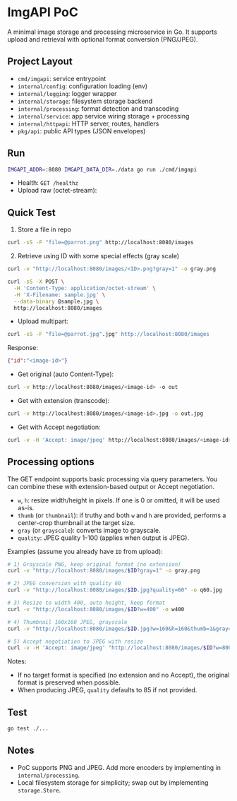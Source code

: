 # ImgAPI PoC

A minimal image storage and processing microservice in Go. It supports upload and retrieval with optional format conversion (PNG/JPEG).

## Project Layout

- `cmd/imgapi`: service entrypoint
- `internal/config`: configuration loading (env)
- `internal/logging`: logger wrapper
- `internal/storage`: filesystem storage backend
- `internal/processing`: format detection and transcoding
- `internal/service`: app service wiring storage + processing
- `internal/httpapi`: HTTP server, routes, handlers
- `pkg/api`: public API types (JSON envelopes)

## Run

```bash
IMGAPI_ADDR=:8080 IMGAPI_DATA_DIR=./data go run ./cmd/imgapi
```

- Health: `GET /healthz`
- Upload raw (octet-stream):

## Quick Test
1. Store a file in repo
```bash
curl -sS -F "file=@parrot.png" http://localhost:8080/images
```

2. Retrieve using ID with some special effects (gray scale)
```bash
curl -v "http://localhost:8080/images/<ID>.png?gray=1" -o gray.png
```

```bash
curl -sS -X POST \
  -H 'Content-Type: application/octet-stream' \
  -H 'X-Filename: sample.jpg' \
  --data-binary @sample.jpg \
  http://localhost:8080/images
```

- Upload multipart:

```bash
curl -sS -F "file=@parrot.jpg".jpg" http://localhost:8080/images
```

Response:

```json
{"id":"<image-id>"}
```

- Get original (auto Content-Type):

```bash
curl -v http://localhost:8080/images/<image-id> -o out
```

- Get with extension (transcode):

```bash
curl -v http://localhost:8080/images/<image-id>.jpg -o out.jpg
```

- Get with Accept negotiation:

```bash
curl -v -H 'Accept: image/jpeg' http://localhost:8080/images/<image-id> -o out.jpg
```

## Processing options

The GET endpoint supports basic processing via query parameters. You can combine these with extension-based output or Accept negotiation.

- `w`, `h`: resize width/height in pixels. If one is 0 or omitted, it will be used as-is.
- `thumb` (or `thumbnail`): if truthy and both `w` and `h` are provided, performs a center-crop thumbnail at the target size.
- `gray` (or `grayscale`): converts image to grayscale.
- `quality`: JPEG quality 1-100 (applies when output is JPEG).

Examples (assume you already have `ID` from upload):

```bash
# 1) Grayscale PNG, keep original format (no extension)
curl -v "http://localhost:8080/images/$ID?gray=1" -o gray.png

# 2) JPEG conversion with quality 60
curl -v "http://localhost:8080/images/$ID.jpg?quality=60" -o q60.jpg

# 3) Resize to width 400, auto height, keep format
curl -v "http://localhost:8080/images/$ID?w=400" -o w400

# 4) Thumbnail 160x160 JPEG, grayscale
curl -v "http://localhost:8080/images/$ID.jpg?w=160&h=160&thumb=1&gray=1" -o thumb160.jpg

# 5) Accept negotiation to JPEG with resize
curl -v -H 'Accept: image/jpeg' "http://localhost:8080/images/$ID?w=800" -o 800.jpg
```

Notes:
- If no target format is specified (no extension and no Accept), the original format is preserved when possible.
- When producing JPEG, `quality` defaults to 85 if not provided.

## Test

```bash
go test ./...
```

## Notes

- PoC supports PNG and JPEG. Add more encoders by implementing in `internal/processing`.
- Local filesystem storage for simplicity; swap out by implementing `storage.Store`.
